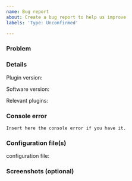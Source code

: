 ```yaml
---
name: Bug report
about: Create a bug report to help us improve
labels: 'Type: Unconfirmed'

---
```


<!-- These comments will not show just read it and you don't need to delete them.-->

### Problem
<!--Understand what the problem is with the plugin.-->

### Details
Plugin version: 

Software <!--(Spigot/Bukkit etc.. `/version`) -->version: 

Relevant plugins<!-- (optional)-->: 

### Console error
```
Insert here the console error if you have it.
```

### Configuration file(s)
<!--Insert here the configuration file(s) to [pastebin.com](pastebin.com) or [hastebin.com](hastebin.com) or to other sites.-->
configuration file: 

### Screenshots (optional)
<!--Send a few pictures about the problem if you can.-->
